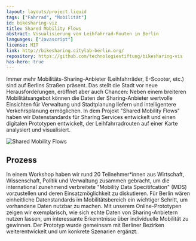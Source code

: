 ```yaml
---
layout: layouts/project.liquid
tags: ["Fahrrad", "Mobilität"]
id: bikesharing-viz
title: Shared Mobility Flows
abstract: Visualisierung von Leihfahrrad-Routen in Berlin
languages: ["Javascript"]
license: MIT
link: http://bikesharing.citylab-berlin.org/
repository: https://github.com/technologiestiftung/bikesharing-vis
has-hero: true
---
```


Immer mehr Mobilitäts-Sharing-Anbieter (Leihfahrräder, E-Scooter, etc.) sind auf Berlins Straßen präsent. Das stellt die Stadt vor neue Herausforderungen, eröffnet aber auch Chancen: Neben einem breiteren Mobilitätsangebot können die Daten der Sharing-Anbieter wertvolle Einsichten für Verwaltung und Stadtplanung liefern und intelligentere Verkehrsplanung ermöglichen. In dem Projekt "Shared Mobility Flows" haben wir Datenstandards für Sharing Services entwickelt und einen digitalen Prototypen entwickelt, der Leihfahrradrouten auf einer Karte analysiert und visualisiert.

![Shared Mobility Flows](/assets/images/projects/bikesharing.png)

## Prozess

In einem Workshop haben wir rund 20 Teilnehmer\*innen aus Wirtschaft, Wissenschaft, Politik und Verwaltung zusammen gebracht, um die international zunehmend verbreitete "Mobility Data Specitifcation" (MDS) vorzustellen und deren Einsatzmöglichkeit zu diskutieren. Für Berlin wären einheitliche Datenstandards im Mobilitätsbereich ein wichtiger Schritt, um vorhandene Daten nutzbar zu machen. Mit unserem Online-Prototypen zeigen wir exemplarisch, wie sich echte Daten von Sharing-Anbietern nutzen lassen, um interessante Erkenntnisse über individuelle Mobilität zu gewinnen. Der Prototyp wurde gemeinsam mit Berliner Bezirken weiterentwickelt und um konkrete Szenarien ergänzt.
